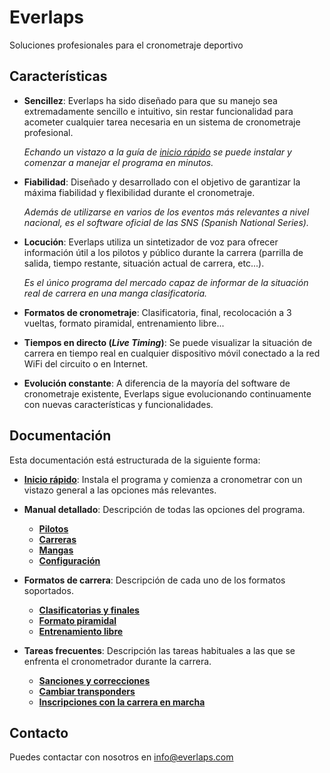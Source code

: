 
<div class="bs-docs-header" id="content">
	<div class="container">
		<h1>Everlaps</h1>
		<p>Soluciones profesionales para el cronometraje deportivo</p>
	</div>
</div>

## Características

- **Sencillez**: Everlaps ha sido diseñado para que su manejo sea extremadamente sencillo e intuitivo, sin restar funcionalidad para acometer cualquier tarea necesaria en un sistema de cronometraje profesional.

	*Echando un vistazo a la guía de [inicio rápido](quick-start/index.html) se puede instalar y comenzar a manejar el programa en minutos.*

- **Fiabilidad**: Diseñado y desarrollado con el objetivo de garantizar la máxima fiabilidad y flexibilidad durante el cronometraje.

	*Además de utilizarse en varios de los eventos más relevantes a nivel nacional, es el software oficial de las SNS (Spanish National Series).*

- **Locución**: Everlaps utiliza un sintetizador de voz para ofrecer información útil a los pilotos y público durante la carrera (parrilla de salida, tiempo restante, situación actual de carrera, etc...).
 
	*Es el único programa del mercado capaz de informar de la situación real de carrera en una manga clasificatoria.*
 
- **Formatos de cronometraje**: Clasificatoria, final, recolocación a 3 vueltas, formato piramidal, entrenamiento libre...

- **Tiempos en directo (*Live Timing*)**: Se puede visualizar la situación de carrera en tiempo real en cualquier dispositivo móvil conectado a la red WiFi del circuito o en Internet. 

- **Evolución constante**: A diferencia de la mayoría del software de cronometraje existente, Everlaps sigue evolucionando continuamente con nuevas características y funcionalidades.

## Documentación

Esta documentación está estructurada de la siguiente forma:

- [**Inicio rápido**](quick-start/index.html): Instala el programa y comienza a cronometrar con un vistazo general a las opciones más relevantes.

- **Manual detallado**: Descripción de todas las opciones del programa.
	- [**Pilotos**](user-guide/drivers/index.html)
	- [**Carreras**](user-guide/races/index.html)
	- [**Mangas**](user-guide/heats/index.html)
	- [**Configuración**](user-guide/config/index.html)

- **Formatos de carrera**: Descripción de cada uno de los formatos soportados.
 
	- [**Clasificatorias y finales**](race-formats/qualify-finals/index.html)
	- [**Formato piramidal**](race-formats/christmas-tree/index.html)
	- [**Entrenamiento libre**](race-formats/free-practice/index.html)

- **Tareas frecuentes**: Descripción las tareas habituales a las que se enfrenta el cronometrador durante la carrera.
	- [**Sanciones y correcciones**](common-tasks/punishments-corrections/index.html)
	- [**Cambiar transponders**](common-tasks/change-transponders/index.html)
	- [**Inscripciones con la carrera en marcha**](common-tasks/late-entries/index.html)

## Contacto

Puedes contactar con nosotros en [info@everlaps.com](mailto:info@everlaps.com)
